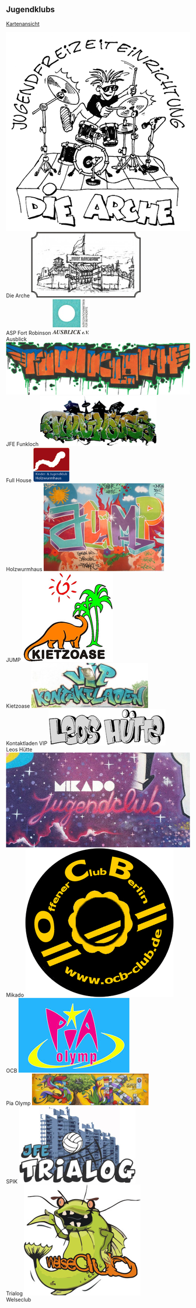 ## Jugendklubs

<a href="openstreetmap.html">Kartenansicht</a>

  <label class="youthclub" onclick="javascript:window.open('Arche.html', '_self')">
    <img src="images/Logos/Arche.jpg"><br><span class="notranslate">Die Arche</span>
  </label>
  <label class="youthclub" onclick="javascript:window.open('ASP_Fort_Robinson.html', '_self')">
    <img src="images/Logos/ASP_Fort_Robinson.jpg"><br><span class="notranslate">ASP Fort Robinson</span>
  </label>
  <label class="youthclub" onclick="javascript:window.open('Ausblick.html', '_self')">
    <img src="images/Logos/Ausblick.jpg"><br><span class="notranslate">Ausblick</span>
  </label>
   <label class="youthclub" onclick="javascript:window.open('jfe_funkloch.html', '_self')">
    <img src="images/Logos/Funkloch.png"><br><span class="notranslate">JFE Funkloch</span>
  </label>  
  <label class="youthclub" onclick="javascript:window.open('jfe_fullhouse.html', '_self')">
    <img src="images/Logos/Fullhouse.jpg"><br><span class="notranslate">Full House</span>
  </label>
  <label class="youthclub" onclick="javascript:window.open('Holzwurmhaus.html', '_self')">
    <img src="images/Logos/holzwurmhaus.png"><br><span class="notranslate">Holzwurmhaus</span>
  </label>
  <label class="youthclub" onclick="javascript:window.open('JUMP.html', '_self')">
    <img src="images/Logos/JUMP.jpg"><br><span class="notranslate">JUMP</span>
  </label>
  <label class="youthclub" onclick="javascript:window.open('Kinderclub_Kietzoase.html', '_self')">
    <img src="images/Logos/kietzoase.jpg"><br><span class="notranslate">Kietzoase</span>
  </label>
  <label class="youthclub" onclick="javascript:window.open('Kontaktladen_VIP.html', '_self')">
    <img src="images/Logos/VIP_Kontaktladen.jpg"><br><span class="notranslate">Kontaktladen VIP</span>
  </label>
  <label class="youthclub" onclick="javascript:window.open('Leos_Huette.html', '_self')">
    <img src="images/Logos/Leos_Huette.jpg"><br><span class="notranslate">Leos Hütte</span>
  </label>
  <label class="youthclub" onclick="javascript:window.open('Mikado.html', '_self')">
    <img src="images/Logos/Mikado.jpg"><br><span class="notranslate">Mikado</span>
  </label>
  <label class="youthclub" onclick="javascript:window.open('OCB.html', '_self')">
    <img src="images/Logos/ocb.png"><br><span>OCB</span>
  </label>
  <label class="youthclub" onclick="javascript:window.open('Pia_Olymp.html', '_self')">
    <img src="images/Logos/Pia.jpg"><br><span class="notranslate">Pia Olymp</span>
  </label>
  <label class="youthclub" onclick="javascript:window.open('SPIK_JK.html', '_self')">
    <img src="images/Logos/SPIK.jpg"><br><span class="notranslate">SPIK</span>
  </label>
  <label class="youthclub" onclick="javascript:window.open('jfe_trialog.html', '_self')">
    <img src="images/Logos/Trialog.jpg"><br><span class="notranslate">Trialog</span>
  </label>
  <label class="youthclub" onclick="javascript:window.open('jfe_welseclub.html', '_self')">
    <img src="images/Logos/Welseclub.jpg"><br><span class="notranslate">Welseclub</span>
  </label>
